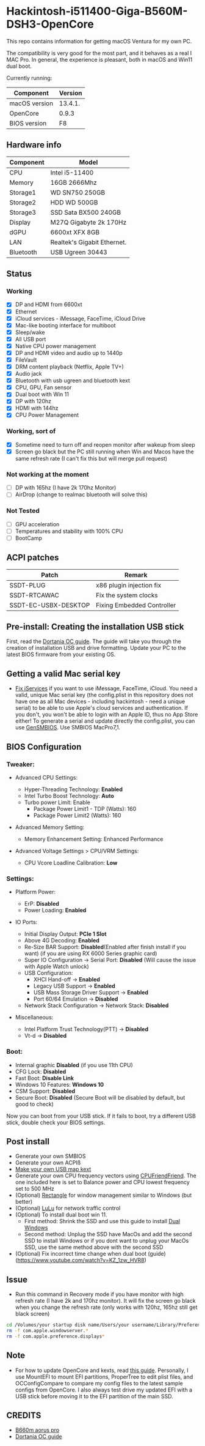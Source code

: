 # Hackintosh-i511400-Giga-B560M-DSH3-OpenCore

This repo contains information for getting macOS Ventura for my own PC.

The compatibility is very good for the most part, and it behaves as a real I MAC Pro. In general, the experience is pleasant, both in macOS and Win11 dual boot.

Currently running:

| Component     | Version |
| ------------- | ------- |
| macOS version | 13.4.1. |
| OpenCore      | 0.9.3   |
| BIOS version  | F8      |

## Hardware info

| Component | Model                       |
| --------- | --------------------------- |
| CPU       | Intel i5-11400              |
| Memory    | 16GB 2666Mhz                |
| Storage1  | WD SN750 250GB              |
| Storage2  | HDD WD 500GB                |
| Storage3  | SSD Sata BX500 240GB        |
| Display   | M27Q Gigabyte 2k 170Hz      |
| dGPU      | 6600xt XFX 8GB              |
| LAN       | Realtek's Gigabit Ethernet. |
| Bluetooth | USB Ugreen 30443            |

## Status

### Working

- [x] DP and HDMI from 6600xt
- [x] Ethernet
- [x] iCloud services - iMessage, FaceTime, iCloud Drive
- [x] Mac-like booting interface for multiboot
- [x] Sleep/wake
- [x] All USB port
- [x] Native CPU power management
- [x] DP and HDMI video and audio up to 1440p
- [x] FileVault
- [x] DRM content playback (Netflix, Apple TV+)
- [x] Audio jack
- [x] Bluetooth with usb ugreen and bluetooth kext
- [x] CPU, GPU, Fan sensor
- [x] Dual boot with Win 11
- [x] DP with 120hz
- [x] HDMI with 144hz
- [x] CPU Power Management

### Working, sort of

- [x] Sometime need to turn off and reopen monitor after wakeup from sleep
- [x] Screen go black but the PC still running when Win and Macos have the same refresh rate (I can't fix this but will merge pull request)

### Not working at the moment

- [ ] DP with 165hz (I have 2k 170hz Monitor)
- [ ] AirDrop (change to realmac bluetooth will solve this)

### Not Tested

- [ ] GPU acceleration
- [ ] Temperatures and stability with 100% CPU
- [ ] BootCamp

## ACPI patches

| Patch                | Remark                     |
| -------------------- | -------------------------- |
| SSDT-PLUG            | x86 plugin injection fix   |
| SSDT-RTCAWAC         | Fix the system clocks      |
| SSDT-EC-USBX-DESKTOP | Fixing Embedded Controller |

## Pre-install: Creating the installation USB stick

First, read the [Dortania OC guide](https://dortania.github.io/OpenCore-Install-Guide/). The guide will take you through the creation of installation USB and drive formatting. Update your PC to the latest BIOS firmware from your existing OS.

## Getting a valid Mac serial key

- [Fix iServices](https://dortania.github.io/OpenCore-Post-Install/universal/iservices.html#generate-a-new-serial) if you want to use iMessage, FaceTime, iCloud. You need a valid, unique Mac serial key (the config.plist in this repository does not have one as all Mac devices - including hackintosh - need a unique serial) to be able to use Apple's cloud services and authentication. If you don't, you won't be able to login with an Apple ID, thus no App Store either! To generate a serial and update directly the config.plist, you can use [GenSMBIOS](https://github.com/corpnewt/GenSMBIOS). Use SMBIOS MacPro7,1.

## BIOS Configuration

### Tweaker:

- Advanced CPU Settings:

  - Hyper-Threading Technology: **Enabled**
  - Intel Turbo Boost Technology: **Auto**
  - Turbo power Limit: Enable
    - Package Power Limit1 - TDP (Watts): 160
    - Package Power Limit2 (Watts): 160

- Advanced Memory Setting:

  - Memory Enhancement Setting: Enhanced Performance

- Advanced Voltage Settings > CPU/VRM Settings:
  - CPU Vcore Loadline Calibration: **Low**

### Settings:

- Platform Power:

  - ErP: **Disabled**
  - Power Loading: **Enabled**

- IO Ports:
  - Initial Display Output: **PCIe 1 Slot**
  - Above 4G Decoding: **Enabled**
  - Re-Size BAR Support: **Disabled**(Enabled after finish install if you want) (if you are using RX 6000 Series graphic card)
  - Super IO Configuration → Serial Port: **Disabled** (Will cause the issue with Apple Watch unlock)
  - USB Configuration:
    - XHCI Hand-off → **Enabled**
    - Legacy USB Support → **Enabled**
    - USB Mass Storage Driver Support → **Enabled**
    - Port 60/64 Emulation → **Disabled**
  - Network Stack Configuration → Network Stack: **Disabled**
- Miscellaneous:
  - Intel Platform Trust Technology(PTT) → **Disabled**
  - Vt-d → **Disabled**

### Boot:

- Internal graphic **Disabled** (if you use 11th CPU)
- CFG Lock: **Disabled**
- Fast Boot: **Disable Link**
- Windows 10 Features: **Windows 10**
- CSM Support: **Disabled**
- Secure Boot: **Disabled** (Secure Boot will be disabled by default, but good to check)

Now you can boot from your USB stick. If it fails to boot, try a different USB stick, double check your BIOS settings.

## Post install

- Generate your own SMBIOS
- Generate your own ACPIß
- [Make your own USB map kext](https://dortania.github.io/OpenCore-Post-Install/usb/)
- Generate your own CPU frequency vectors using [CPUFriendFriend](https://github.com/corpnewt/CPUFriendFriend). The one included here is set to Balance power and CPU lowest frequency set to 500 MHz
- (Optional) [Rectangle](https://github.com/rxhanson/Rectangle) for window management similar to Windows (but better)
- (Optional) [LuLu](https://github.com/objective-see/LuLu) for network traffic control
- (Optional) To install dual boot win 11.
  - First method: Shrink the SSD and use this guide to install [Dual Windows](https://www.youtube.com/watch?v=ztxHRGdX0Sw)
  - Second method: Unplug the SSD have MacOs and add the second SSD to install Windows or if you dont want to unplug your MacOs SSD, use the same method above with the second SSD
- (Optional) Fix incorrect time change when dual boot (guide)(https://www.youtube.com/watch?v=KZ_1zw_HVR8)

## Issue

- Run this command in Recovery mode if you have monitor with high refresh rate (I have 2k and 170hz monitor). It will fix the screen go black when you change the refresh rate (only works with 120hz, 165hz still get black screen)

```sh
cd /Volumes/your startup disk name/Users/your username/Library/Preferences/ByHost
rm -f com.apple.windowserver.*
rm -f com.apple.preference.displays*
```

## Note

- For how to update OpenCore and kexts, read [this guide](https://dortania.github.io/OpenCore-Post-Install/universal/update.html#_5-boot). Personally, I use MountEFI to mount EFI partitions, ProperTree to edit plist files, and OCConfigCompare to compare my config files to the latest sample configs from OpenCore. I also always test drive my updated EFI with a USB stick before moving it to the EFI partition of the main SSD.

## CREDITS

- [B660m aorus pro](https://github.com/13thdemarch/b660m-aorus-pro-hackintosh)
- [Dortania OC guide](https://dortania.github.io/OpenCore-Install-Guide/)
